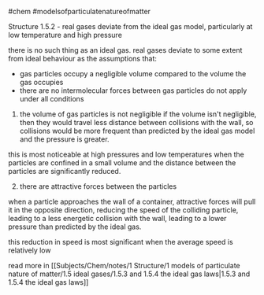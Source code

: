 #chem #modelsofparticulatenatureofmatter

Structure 1.5.2 - real gases deviate from the ideal gas model, particularly at low temperature and high pressure

there is no such thing as an ideal gas. real gases deviate to some extent from ideal behaviour as the assumptions that:
- gas particles occupy a negligible volume compared to the volume the gas occupies
- there are no intermolecular forces between gas particles
do not apply under all conditions

1. the volume of gas particles is not negligible
if the volume isn't negligible, then they would travel less distance between collisions with the wall, so collisions would be more frequent than predicted by the ideal gas model and the pressure is greater.

this is most noticeable at high pressures and low temperatures when the particles are confined in a small volume and the distance between the particles are significantly reduced.

2. there are attractive forces between the particles

when a particle approaches the wall of a container, attractive forces will pull it in the opposite direction, reducing the speed of the colliding particle, leading to a less energetic collision with the wall, leading to a lower pressure than predicted by the ideal gas.

this reduction in speed is most significant when the average speed is relatively low

read more in [[Subjects/Chem/notes/1 Structure/1 models of particulate nature of matter/1.5 ideal gases/1.5.3 and 1.5.4 the ideal gas laws|1.5.3 and 1.5.4 the ideal gas laws]]